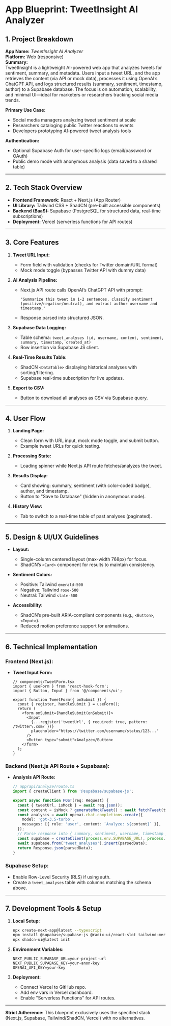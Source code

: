 # App Blueprint: TweetInsight AI Analyzer  

## 1. Project Breakdown  

**App Name:** *TweetInsight AI Analyzer*  
**Platform:** Web (responsive)  
**Summary:**  
TweetInsight is a lightweight AI-powered web app that analyzes tweets for sentiment, summary, and metadata. Users input a tweet URL, and the app retrieves the content (via API or mock data), processes it using OpenAI’s ChatGPT API, and logs structured results (summary, sentiment, timestamp, author) to a Supabase database. The focus is on automation, scalability, and minimal UI—ideal for marketers or researchers tracking social media trends.  

**Primary Use Case:**  
- Social media managers analyzing tweet sentiment at scale  
- Researchers cataloging public Twitter reactions to events  
- Developers prototyping AI-powered tweet analysis tools  

**Authentication:**  
- Optional Supabase Auth for user-specific logs (email/password or OAuth)  
- Public demo mode with anonymous analysis (data saved to a shared table)  

---  

## 2. Tech Stack Overview  
- **Frontend Framework:** React + Next.js (App Router)  
- **UI Library:** Tailwind CSS + ShadCN (pre-built accessible components)  
- **Backend (BaaS):** Supabase (PostgreSQL for structured data, real-time subscriptions)  
- **Deployment:** Vercel (serverless functions for API routes)  

---  

## 3. Core Features  

1. **Tweet URL Input:**  
   - Form field with validation (checks for Twitter domain/URL format)  
   - Mock mode toggle (bypasses Twitter API with dummy data)  

2. **AI Analysis Pipeline:**  
   - Next.js API route calls OpenAI’s ChatGPT API with prompt:  
     ```  
     "Summarize this tweet in 1-2 sentences, classify sentiment (positive/negative/neutral), and extract author username and timestamp."  
     ```  
   - Response parsed into structured JSON.  

3. **Supabase Data Logging:**  
   - Table schema: `tweet_analyses (id, username, content, sentiment, summary, timestamp, created_at)`  
   - Row insertion via Supabase JS client.  

4. **Real-Time Results Table:**  
   - ShadCN `<DataTable>` displaying historical analyses with sorting/filtering.  
   - Supabase real-time subscription for live updates.  

5. **Export to CSV:**  
   - Button to download all analyses as CSV via Supabase query.  

---  

## 4. User Flow  

1. **Landing Page:**  
   - Clean form with URL input, mock mode toggle, and submit button.  
   - Example tweet URLs for quick testing.  

2. **Processing State:**  
   - Loading spinner while Next.js API route fetches/analyzes the tweet.  

3. **Results Display:**  
   - Card showing: summary, sentiment (with color-coded badge), author, and timestamp.  
   - Button to "Save to Database" (hidden in anonymous mode).  

4. **History View:**  
   - Tab to switch to a real-time table of past analyses (paginated).  

---  

## 5. Design & UI/UX Guidelines  

- **Layout:**  
  - Single-column centered layout (max-width 768px) for focus.  
  - ShadCN’s `<Card>` component for results to maintain consistency.  

- **Sentiment Colors:**  
  - Positive: Tailwind `emerald-500`  
  - Negative: Tailwind `rose-500`  
  - Neutral: Tailwind `slate-500`  

- **Accessibility:**  
  - ShadCN’s pre-built ARIA-compliant components (e.g., `<Button>`, `<Input>`).  
  - Reduced motion preference support for animations.  

---  

## 6. Technical Implementation  

### Frontend (Next.js):  
- **Tweet Input Form:**  
  ```tsx  
  // components/TweetForm.tsx  
  import { useForm } from 'react-hook-form';  
  import { Button, Input } from '@/components/ui';  

  export function TweetForm({ onSubmit }) {  
    const { register, handleSubmit } = useForm();  
    return (  
      <form onSubmit={handleSubmit(onSubmit)}>  
        <Input  
          {...register('tweetUrl', { required: true, pattern: /twitter\.com/ })}  
          placeholder="https://twitter.com/username/status/123..."  
        />  
        <Button type="submit">Analyze</Button>  
      </form>  
    );  
  }  
  ```  

### Backend (Next.js API Route + Supabase):  
- **Analysis API Route:**  
  ```ts  
  // app/api/analyze/route.ts  
  import { createClient } from '@supabase/supabase-js';  

  export async function POST(req: Request) {  
    const { tweetUrl, isMock } = await req.json();  
    const content = isMock ? generateMockTweet() : await fetchTweet(tweetUrl);  
    const analysis = await openai.chat.completions.create({  
      model: 'gpt-3.5-turbo',  
      messages: [{ role: 'user', content: `Analyze: ${content}` }],  
    });  
    // Parse response into { summary, sentiment, username, timestamp }  
    const supabase = createClient(process.env.SUPABASE_URL!, process.env.SUPABASE_KEY!);  
    await supabase.from('tweet_analyses').insert(parsedData);  
    return Response.json(parsedData);  
  }  
  ```  

### Supabase Setup:  
- Enable Row-Level Security (RLS) if using auth.  
- Create a `tweet_analyses` table with columns matching the schema above.  

---  

## 7. Development Tools & Setup  

1. **Local Setup:**  
   ```bash  
   npx create-next-app@latest --typescript  
   npm install @supabase/supabase-js @radix-ui/react-slot tailwind-merge clsx tailwindcss-animate  
   npx shadcn-ui@latest init  
   ```  

2. **Environment Variables:**  
   ```env  
   NEXT_PUBLIC_SUPABASE_URL=your-project-url  
   NEXT_PUBLIC_SUPABASE_KEY=your-anon-key  
   OPENAI_API_KEY=your-key  
   ```  

3. **Deployment:**  
   - Connect Vercel to GitHub repo.  
   - Add env vars in Vercel dashboard.  
   - Enable "Serverless Functions" for API routes.  

---  

**Strict Adherence:** This blueprint exclusively uses the specified stack (Next.js, Supabase, Tailwind/ShadCN, Vercel) with no alternatives.